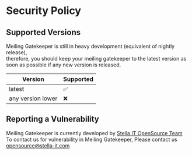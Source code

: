 # Security Policy
## Supported Versions

Meiling Gatekeeper is still in heavy development (equivalent of nightly release),  
therefore, you should keep your meiling gatekeeper to the latest version as soon as possible if any new version is released.

| Version             | Supported          |
| ------------------- | ------------------ |
| latest              | :white_check_mark: |
| any version lower   | :x:                |

## Reporting a Vulnerability

Meiling Gatekeeper is currently developed by [Stella IT OpenSource Team](https://opensource.stella-it.com)  
To contact us for vulnerability in Meiling Gatekeeper, Please contact us [opensource@stella-it.com](mailto:opensource@stella-it.com)  
